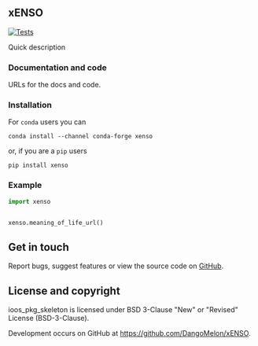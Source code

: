 ## xENSO

[![Tests](https://github.com/DangoMelon/xENSO/actions/workflows/tests.yml/badge.svg)](https://github.com/DangoMelon/xENSO/actions/workflows/tests.yml)

Quick description

### Documentation and code

URLs for the docs and code.

### Installation

For `conda` users you can

```shell
conda install --channel conda-forge xenso
```

or, if you are a `pip` users

```shell
pip install xenso
```

### Example

```python
import xenso


xenso.meaning_of_life_url()
```


## Get in touch

Report bugs, suggest features or view the source code on [GitHub](https://github.com/ioos/ioos_pkg_skeleton/issues).


## License and copyright

ioos_pkg_skeleton is licensed under BSD 3-Clause "New" or "Revised" License (BSD-3-Clause).

Development occurs on GitHub at <https://github.com/DangoMelon/xENSO>.
